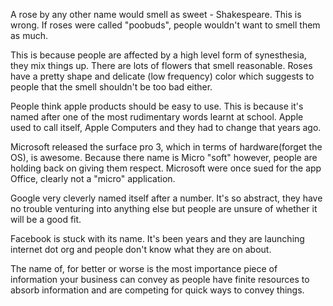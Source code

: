 A rose by any other name would smell as sweet - Shakespeare. This is wrong. If roses were called "poobuds", people wouldn't want to smell them as much.

This is because people are affected by a high level form of synesthesia, they mix things up. There are lots of flowers that smell reasonable. Roses have a pretty shape and delicate (low frequency) color which suggests to people that the smell shouldn't be too bad either.

People think apple products should be easy to use. This is because it's named after one of the most rudimentary words learnt at school. Apple used to call itself, Apple Computers and they had to change that years ago.

Microsoft released the surface pro 3, which in terms of hardware(forget the OS), is awesome. Because there name is Micro "soft" however, people are holding back on giving them respect. Microsoft were once sued for the app Office, clearly not a "micro" application.

Google very cleverly named itself after a number. It's so abstract, they have no trouble venturing into anything else but people are unsure of whether it will be a good fit.

Facebook is stuck with its name. It's been years and they are launching internet dot org and people don't know what they are on about.

The name of, for better or worse is the most importance piece of information your business can convey as people have finite resources to absorb information and are competing for quick ways to convey things.
